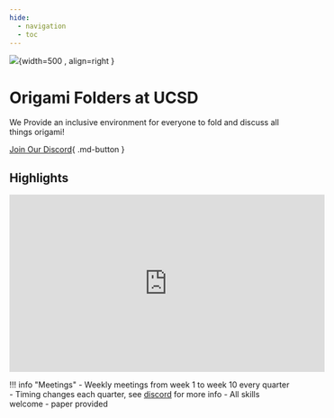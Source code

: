 ```yaml
---
hide:
  - navigation
  - toc
---
```



![](media/banner.jpg){width=500 , align=right }
# **Origami Folders at UCSD**
We Provide an inclusive environment for everyone to fold and discuss all things origami!

[Join Our Discord](https://discord.gg/6qBqJ2KYrm){ .md-button }

## Highlights
<iframe width="560" height="315" src="https://www.youtube.com/embed/KHfACWgcyXc?si=N-n0qdv6RqdNfVay" title="YouTube video player" frameborder="0" allow="accelerometer; autoplay; clipboard-write; encrypted-media; gyroscope; picture-in-picture; web-share" allowfullscreen></iframe>

!!! info "Meetings"
	- Weekly meetings from week 1 to week 10 every quarter
	- Timing changes each quarter, see [discord](https://discord.gg/6qBqJ2KYrm) for more info
	- All skills welcome
	- paper provided
